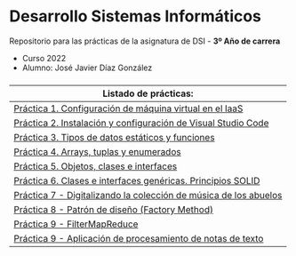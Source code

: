 
# Desarrollo Sistemas Informáticos

Repositorio para las prácticas de la asignatura de DSI - **3º Año de carrera**
- Curso 2022
- Alumno: José Javier Díaz González

###
| **Listado de prácticas:** |
| --- |
| [Práctica 1. Configuración de máquina virtual en el IaaS](https://github.com/alu0101128894/DSI/tree/main/p1) |
| [Práctica 2. Instalación y configuración de Visual Studio Code](https://github.com/alu0101128894/DSI/tree/main/p2) |
| [Práctica 3. Tipos de datos estáticos y funciones](https://github.com/alu0101128894/DSI/tree/main/p3) |
| [Práctica 4. Arrays, tuplas y enumerados](https://github.com/alu0101128894/DSI/tree/main/p4) |
| [Práctica 5. Objetos, clases e interfaces](https://github.com/alu0101128894/DSI/tree/main/p5) |
| [Práctica 6. Clases e interfaces genéricas. Principios SOLID](https://github.com/alu0101128894/DSI/tree/main/p6) |
| [Práctica 7 - Digitalizando la colección de música de los abuelos](https://github.com/alu0101128894/DSI/tree/main/p7) |
| [Práctica 8 - Patrón de diseño (Factory Method)](https://github.com/alu0101128894/DSI/tree/main/p8) |
| [Práctica 9 - FilterMapReduce](https://github.com/alu0101128894/DSI/tree/main/p9/p9-modi) |
| [Práctica 9 - Aplicación de procesamiento de notas de texto](https://github.com/alu0101128894/DSI/tree/main/p9) |